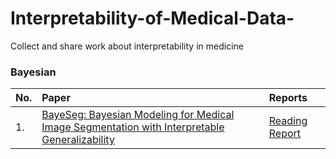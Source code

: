 # Interpretability-of-Medical-Data-
Collect and share work about interpretability in medicine


### Bayesian
| No. | Paper | Reports |
|:--- |:---   |:---     |
|1.   |[BayeSeg: Bayesian Modeling for Medical Image Segmentation with Interpretable Generalizability](https://arxiv.org/abs/2303.01710 "pdf")|[Reading Report](https://github.com/xiaovhua/Interpretability-of-Medical-Data-/blob/Articles/BayeSeg%3A%20Bayesian%20Modeling%20for%20Medical%20Image%20Segmentation%20with%20Interpretable%20Generalizability.md "reading report by author")|
